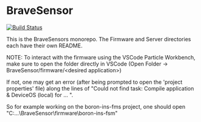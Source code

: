 # BraveSensor

[![Build Status](https://app.travis-ci.com/bravetechnologycoop/BraveSensor.svg?branch=main)](https://app.travis-ci.com/bravetechnologycoop/BraveSensor)

This is the BraveSensors monorepo. The Firmware and Server directories each have their own README.

NOTE: To interact with the firmware using the VSCode Particle Workbench, make sure to open the folder directly in VSCode (Open Folder -> BraveSensor/firmware/\<desired application\>)

If not, one may get an error (after being prompted to open the 'project properties' file) along the lines of "Could not find task: Compile application & DeviceOS (local) for ... ".

So for example working on the boron-ins-fms project, one should open "C:\...\BraveSensor\firmware\boron-ins-fsm"
